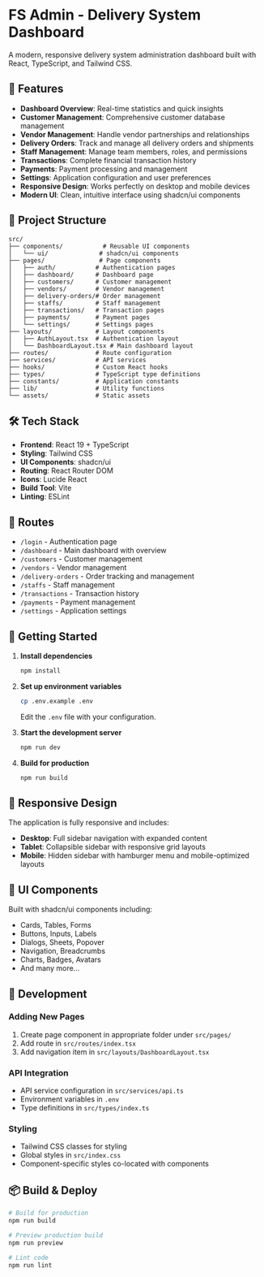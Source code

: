 # FS Admin - Delivery System Dashboard

A modern, responsive delivery system administration dashboard built with React, TypeScript, and Tailwind CSS.

## 🚀 Features

- **Dashboard Overview**: Real-time statistics and quick insights
- **Customer Management**: Comprehensive customer database management
- **Vendor Management**: Handle vendor partnerships and relationships
- **Delivery Orders**: Track and manage all delivery orders and shipments
- **Staff Management**: Manage team members, roles, and permissions
- **Transactions**: Complete financial transaction history
- **Payments**: Payment processing and management
- **Settings**: Application configuration and user preferences
- **Responsive Design**: Works perfectly on desktop and mobile devices
- **Modern UI**: Clean, intuitive interface using shadcn/ui components

## 📁 Project Structure

```
src/
├── components/           # Reusable UI components
│   └── ui/              # shadcn/ui components
├── pages/               # Page components
│   ├── auth/           # Authentication pages
│   ├── dashboard/      # Dashboard page
│   ├── customers/      # Customer management
│   ├── vendors/        # Vendor management
│   ├── delivery-orders/# Order management
│   ├── staffs/         # Staff management
│   ├── transactions/   # Transaction pages
│   ├── payments/       # Payment pages
│   └── settings/       # Settings pages
├── layouts/            # Layout components
│   ├── AuthLayout.tsx  # Authentication layout
│   └── DashboardLayout.tsx # Main dashboard layout
├── routes/             # Route configuration
├── services/           # API services
├── hooks/              # Custom React hooks
├── types/              # TypeScript type definitions
├── constants/          # Application constants
├── lib/                # Utility functions
└── assets/             # Static assets
```

## 🛠️ Tech Stack

- **Frontend**: React 19 + TypeScript
- **Styling**: Tailwind CSS
- **UI Components**: shadcn/ui
- **Routing**: React Router DOM
- **Icons**: Lucide React
- **Build Tool**: Vite
- **Linting**: ESLint

## 🎯 Routes

- `/login` - Authentication page
- `/dashboard` - Main dashboard with overview
- `/customers` - Customer management
- `/vendors` - Vendor management
- `/delivery-orders` - Order tracking and management
- `/staffs` - Staff management
- `/transactions` - Transaction history
- `/payments` - Payment management
- `/settings` - Application settings

## 🚧 Getting Started

1. **Install dependencies**

   ```bash
   npm install
   ```

2. **Set up environment variables**

   ```bash
   cp .env.example .env
   ```

   Edit the `.env` file with your configuration.

3. **Start the development server**

   ```bash
   npm run dev
   ```

4. **Build for production**
   ```bash
   npm run build
   ```

## 📱 Responsive Design

The application is fully responsive and includes:

- **Desktop**: Full sidebar navigation with expanded content
- **Tablet**: Collapsible sidebar with responsive grid layouts
- **Mobile**: Hidden sidebar with hamburger menu and mobile-optimized layouts

## 🎨 UI Components

Built with shadcn/ui components including:

- Cards, Tables, Forms
- Buttons, Inputs, Labels
- Dialogs, Sheets, Popover
- Navigation, Breadcrumbs
- Charts, Badges, Avatars
- And many more...

## 🔧 Development

### Adding New Pages

1. Create page component in appropriate folder under `src/pages/`
2. Add route in `src/routes/index.tsx`
3. Add navigation item in `src/layouts/DashboardLayout.tsx`

### API Integration

- API service configuration in `src/services/api.ts`
- Environment variables in `.env`
- Type definitions in `src/types/index.ts`

### Styling

- Tailwind CSS classes for styling
- Global styles in `src/index.css`
- Component-specific styles co-located with components

## 📦 Build & Deploy

```bash
# Build for production
npm run build

# Preview production build
npm run preview

# Lint code
npm run lint
```
